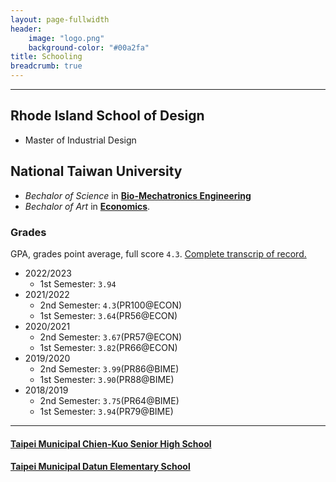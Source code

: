 ```yaml
---
layout: page-fullwidth
header:
    image: "logo.png"
    background-color: "#00a2fa"
title: Schooling
breadcrumb: true
---
```


---

## Rhode Island School of Design
- Master of Industrial Design

## National Taiwan University
- *Bechalor of Science* in [**Bio-Mechatronics Engineering**](https://www.bime.ntu.edu.tw/)
- *Bechalor of Art* in [**Economics**](http://www.econ.ntu.edu.tw/).

### Grades
GPA, grades point average, full score `4.3`.
[Complete transcrip of record.](/docs/complete_transcript005.pdf)
- 2022/2023
    - 1st Semester: `3.94`
- 2021/2022
    - 2nd Semester: `4.3`(PR100@ECON)
    - 1st Semester: `3.64`(PR56@ECON)
- 2020/2021
    - 2nd Semester: `3.67`(PR57@ECON)
    - 1st Semester: `3.82`(PR66@ECON)
- 2019/2020
    - 2nd Semester: `3.99`(PR86@BIME)
    - 1st Semester: `3.90`(PR88@BIME)
- 2018/2019
    - 2nd Semester: `3.75`(PR64@BIME)
    - 1st Semester: `3.94`(PR79@BIME)

---

#### [Taipei Municipal Chien-Kuo Senior High School](https://www2.ck.tp.edu.tw/)
#### [Taipei Municipal Datun Elementary School](http://www.dtps.tp.edu.tw/)